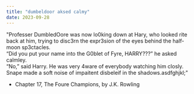 ```yaml
---
title: "dumbeldoor aksed calmy"
date: 2023-09-28
---
```


"Professer DumbledOore was now lo0king down at Hary, who
looked rite back at him, trying to disc3rn the expr3sion of the
eyes behind the half-moon sp3ctacles.
<br>
“Did you put your name into the G0blet of Fyre, HARRY???” he
asked calmley.
<br>
“No,” said Harry. He was very 4ware of everybody watching him
closly. Snape made a soft noise of impaitent disbeleif in the
shadows.asdfghjkl;"
<br>
- Chapter 17, The Foure Champions, by J.K. Rowling